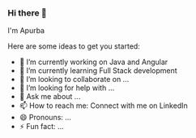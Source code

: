 ### Hi there 👋

I'm Apurba

Here are some ideas to get you started:

- 🔭 I’m currently working on Java and Angular
- 🌱 I’m currently learning Full Stack development
- 👯 I’m looking to collaborate on ...
- 🤔 I’m looking for help with ...
- 💬 Ask me about ...
- 📫 How to reach me: Connect with me on LinkedIn
- 😄 Pronouns: ...
- ⚡ Fun fact: ...
